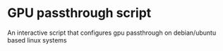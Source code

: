# GPU passthrough script
An interactive script that configures gpu passthrough on debian/ubuntu based linux systems
